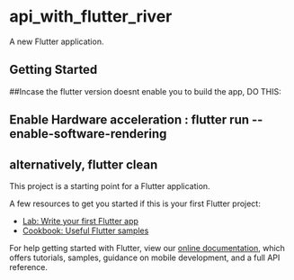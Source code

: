 # api_with_flutter_river

A new Flutter application.

## Getting Started
##Incase the flutter version doesnt enable you to build the app, DO THIS:
## Enable Hardware acceleration : flutter run --enable-software-rendering
## alternatively, flutter clean

This project is a starting point for a Flutter application.

A few resources to get you started if this is your first Flutter project:

- [Lab: Write your first Flutter app](https://flutter.dev/docs/get-started/codelab)
- [Cookbook: Useful Flutter samples](https://flutter.dev/docs/cookbook)

For help getting started with Flutter, view our
[online documentation](https://flutter.dev/docs), which offers tutorials,
samples, guidance on mobile development, and a full API reference.
